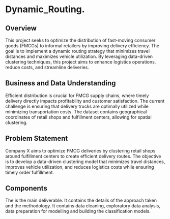 # Dynamic_Routing.
## Overview
This project seeks to optimize the distribution of fast-moving consumer goods (FMCGs) to informal retailers by improving delivery efficiency. The goal is to implement a dynamic routing strategy that minimizes travel distances and maximizes vehicle utilization. By leveraging data-driven clustering techniques, this project aims to enhance logistics operations, reduce costs, and streamline deliveries.

## Business and Data Understanding
Efficient distribution is crucial for FMCG supply chains, where timely delivery directly impacts profitability and customer satisfaction. The current challenge is ensuring that delivery trucks are optimally utilized while minimizing transportation costs. The dataset contains geographical coordinates of retail shops and fulfillment centers, allowing for spatial clustering.

## Problem Statement 
Company X aims to optimize FMCG deliveries by clustering retail shops around fulfillment centers to create efficient delivery routes. The objective is to develop a data-driven clustering model that minimizes travel distances, improves vehicle utilization, and reduces logistics costs while ensuring timely order fulfillment.

## Components
The  is the main deliverable. It contains the details of the approach taken and the methodology. It contains data cleaning, exploratory data analysis, data preparation for modelling and building the classification models.
